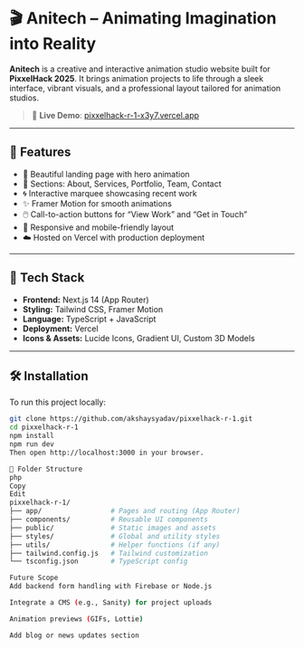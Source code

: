 # 🎬 Anitech – Animating Imagination into Reality

**Anitech** is a creative and interactive animation studio website built for **PixxelHack 2025**. It brings animation projects to life through a sleek interface, vibrant visuals, and a professional layout tailored for animation studios.

> 🚀 **Live Demo**: [pixxelhack-r-1-x3y7.vercel.app](https://pixxelhack-r-1-x3y7.vercel.app)

---

## 🌟 Features

- 🎨 Beautiful landing page with hero animation
- 🧩 Sections: About, Services, Portfolio, Team, Contact
- 🌀 Interactive marquee showcasing recent work
- ✨ Framer Motion for smooth animations
- 🖱️ Call-to-action buttons for “View Work” and “Get in Touch”
- 📱 Responsive and mobile-friendly layout
- ☁️ Hosted on Vercel with production deployment

---

## 🧰 Tech Stack

- **Frontend:** Next.js 14 (App Router)
- **Styling:** Tailwind CSS, Framer Motion
- **Language:** TypeScript + JavaScript
- **Deployment:** Vercel
- **Icons & Assets:** Lucide Icons, Gradient UI, Custom 3D Models

---

## 🛠️ Installation

To run this project locally:

```bash
git clone https://github.com/akshaysyadav/pixxelhack-r-1.git
cd pixxelhack-r-1
npm install
npm run dev
Then open http://localhost:3000 in your browser.

📁 Folder Structure
php
Copy
Edit
pixxelhack-r-1/
├── app/                 # Pages and routing (App Router)
├── components/          # Reusable UI components
├── public/              # Static images and assets
├── styles/              # Global and utility styles
├── utils/               # Helper functions (if any)
├── tailwind.config.js   # Tailwind customization
└── tsconfig.json        # TypeScript config

Future Scope
Add backend form handling with Firebase or Node.js

Integrate a CMS (e.g., Sanity) for project uploads

Animation previews (GIFs, Lottie)

Add blog or news updates section